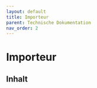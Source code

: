 ```yaml
---
layout: default
title: Importeur
parent: Technische Dokumentation
nav_order: 2
---
```


# Importeur

## Inhalt